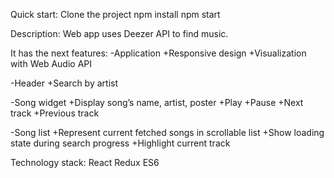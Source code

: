 Quick start:
  Clone the project
  npm install
  npm start

Description: 
Web app uses Deezer API to find music.

It has the next features: 
  -Application
    +Responsive design
    +Visualization with Web Audio API
    
  -Header
    +Search by artist
    
  -Song widget
    +Display song’s name, artist, poster
    +Play
    +Pause
    +Next track
    +Previous track

  -Song list
    +Represent current fetched songs in scrollable list
    +Show loading state during search progress
    +Highlight current track

Technology stack:
  React
  Redux
  ES6
